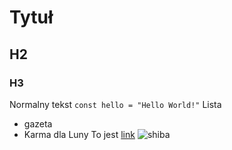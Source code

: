 # Tytuł
## H2
### H3
Normalny tekst
`const hello = "Hello World!"`
Lista
- gazeta
- Karma dla Luny
To jest [link](https://github.com/karoryb)
![shiba](https://hubun.pl/img/cms/blog/shiba-inu-liscie.jpeg)